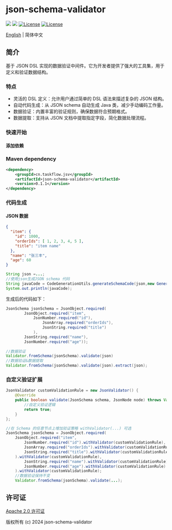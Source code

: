 json-schema-validator
============
<div align="left">
  <a href="javascript:void(0);"><img src="https://img.shields.io/badge/build-passing-brightgreen" /></a>
  <a href="javascript:void(0);" target="_blank"><img src="https://img.shields.io/badge/docs-latest-brightgreen" /></a>
  <a href="https://www.apache.org/licenses/LICENSE-2.0"><img src="https://img.shields.io/badge/License-Apache%202.0-blue.svg" alt="License"></a>
  <a href="https://central.sonatype.com/artifact/cn.taskflow.jsv/json-schema-validator?smo=true"><img src="https://img.shields.io/maven-metadata/v.svg?label=Maven%20Central&metadataUrl=https%3A%2F%2Frepo1.maven.org%2Fmaven2%2Fcn%2Ftaskflow%2Fjsv%2Fjson-schema-validator%2Fmaven-metadata.xml" alt="License"></a>
</div>

[English](./README.md) | 简体中文

## 简介
基于 JSON DSL 实现的数据验证中间件。它为开发者提供了强大的工具集，用于定义和验证数据结构。

### 特点
* 灵活的 DSL 定义：允许用户通过简单的 DSL 语法来描述复杂的 JSON 结构。
* 自动代码生成：从 JSON schema 自动生成 Java 类，减少手动编码工作量。
* 数据验证：内置丰富的验证规则，确保数据符合预期格式。
* 数据提取：支持从 JSON 文档中提取指定字段，简化数据处理流程。

### 快速开始

#### 添加依赖
### Maven dependency
```xml
<dependency>
    <groupId>cn.taskflow.jsv</groupId>
    <artifactId>json-schema-validator</artifactId>
    <version>0.1.1</version>
</dependency>
```


### 代码生成

#### JSON 数据
```json
{
  "item": {
    "id": 1000,
    "orderIds": [ 1, 2, 3, 4, 5 ],
    "title": "item name"
  },
  "name": "张三丰",
  "age": 60
} 
```
```java
String json =...;
//使用json生成JSON schema 代码
String javaCode = CodeGenerationUtils.generateSchemaCode(json,new GenerateOptional());
System.out.println(javaCode);
```
生成后的代码如下：
```java
JsonSchema jsonSchema = JsonObject.required(
        JsonObject.required("item",
            JsonNumber.required("id"),
                JsonArray.required("orderIds"),
                JsonString.required("title")
            ),
        JsonString.required("name"),
        JsonNumber.required("age"));
    
//数据验证
Validator.fromSchema(jsonSchema).validate(json)
//数据验证&数据提取
Validator.fromSchema(jsonSchema).validate(json).extract(json);
```
### 自定义验证扩展

```java
JsonValidator customValidationRule = new JsonValidator() {
    @Override
    public boolean validate(JsonSchema schema, JsonNode node) throws ValidationException {
        //自定义验证逻辑
        return true;
    }
};

//在 Schema 的任意节点上增加验证策略 withValidator(...) 可选
JsonSchema jsonSchema = JsonObject.required(
    JsonObject.required("item",
        JsonNumber.required("id").withValidator(customValidationRule),
        JsonArray.required("orderIds").withValidator(customValidationRule),
        JsonString.required("title").withValidator(customValidationRule)
    ).withValidator(customValidationRule),
        JsonString.required("name").withValidator(customValidationRule),
        JsonNumber.required("age").withValidator(customValidationRule)
    ).withValidator(customValidationRule);
    //数据验证保持不变
    Validator.fromSchema(jsonSchema).validate(...);

```

## 许可证

[Apache 2.0 许可证](https://www.apache.org/licenses/LICENSE-2.0)

版权所有 (c) 2024 json-schema-validator
